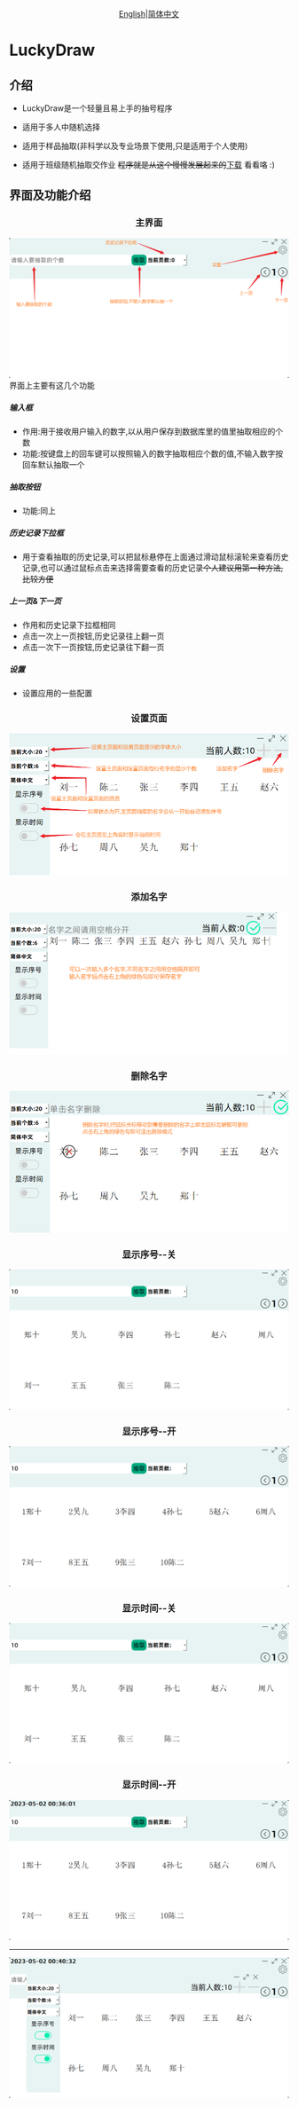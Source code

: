 <center>

[English](README.md)|[简体中文](README_zh-CN.md)

</center>

# LuckyDraw

## **介绍**

- LuckyDraw是一个轻量且易上手的抽号程序

- 适用于多人中随机选择

- 适用于样品抽取(非科学以及专业场景下使用,只是适用于个人使用)

- 适用于班级随机抽取交作业 ~~程序就是从这个慢慢发展起来的~~[下载](https://github.com/wklQnlkm/LuckyDraw/releases/download/v1.0.0/LuckyDraw-Setup.exe)
  看看咯 :)

## 界面及功能介绍

<h3 align="center">主界面</h3>

![](InterfacePicture/主页面.png)
界面上主要有这几个功能

##### 输入框
- 作用:用于接收用户输入的数字,以从用户保存到数据库里的值里抽取相应的个数
- 功能:按键盘上的回车键可以按照输入的数字抽取相应个数的值,不输入数字按回车默认抽取一个

##### 抽取按钮
- 功能:同上

##### 历史记录下拉框
- 用于查看抽取的历史记录,可以把鼠标悬停在上面通过滑动鼠标滚轮来查看历史记录,也可以通过鼠标点击来选择需要查看的历史记录~~个人建议用第一种方法,比较方便~~

##### 上一页&下一页
- 作用和历史记录下拉框相同
- 点击一次上一页按钮,历史记录往上翻一页
- 点击一次下一页按钮,历史记录往下翻一页

##### 设置
- 设置应用的一些配置

<h3 align="center">设置页面</h3>

![](InterfacePicture/设置页面.png)

<h3 align="center">添加名字</h3>

![](InterfacePicture/添加名字.png)

<h3 align="center">删除名字</h3>

![](InterfacePicture/删除名字.png)

<h3 align="center">显示序号--关</h3>

![](InterfacePicture/显示序号&时间--关.png)

<h3 align="center">显示序号--开</h3>

![](InterfacePicture/显示序号--开.png)

<h3 align="center">显示时间--关</h3>

![](InterfacePicture/显示序号&时间--关.png)

<h3 align="center">显示时间--开</h3>

![](InterfacePicture/显示时间--开.png)
___
![](InterfacePicture/None.png)
